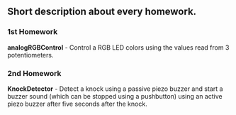 ## Short description about every homework.

### 1st Homework 
**analogRGBControl** - Control a RGB LED colors using the values read from 3 potentiometers.

### 2nd Homework
**KnockDetector** - Detect a knock using a passive piezo buzzer and start a buzzer sound (which can be stopped using a pushbutton) using an active piezo buzzer after five seconds after the knock.
